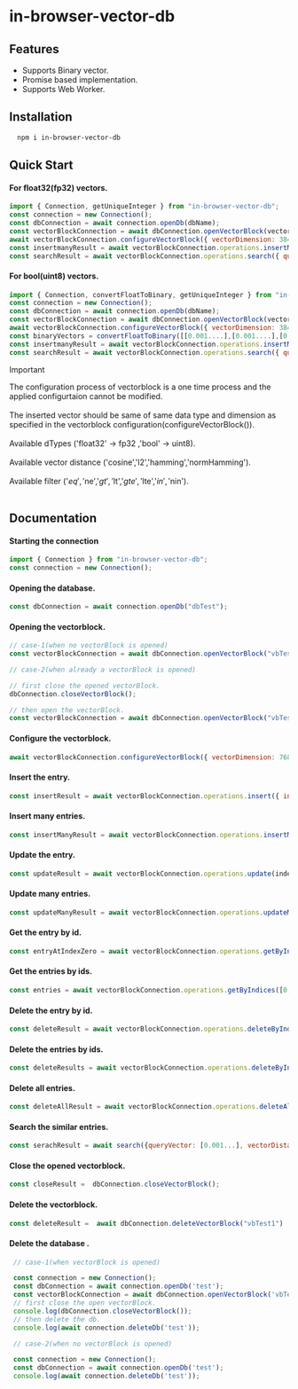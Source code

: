 # in-browser-vector-db

## Features

- Supports Binary vector.
- Promise based implementation.
- Supports Web Worker.


## Installation

```bash
  npm i in-browser-vector-db
```
    
## Quick Start

#### For float32(fp32) vectors.
```javascript
import { Connection, getUniqueInteger } from "in-browser-vector-db";
const connection = new Connection();
const dbConnection = await connection.openDb(dbName);
const vectorBlockConnection = await dbConnection.openVectorBlock(vectorBlockName);
await vectorBlockConnection.configureVectorBlock({ vectorDimension: 384, vectorDType: 'float32' });
const insertmanyResult = await vectorBlockConnection.operations.insertMany({ indices: [getUniqueInteger(),getUniqueInteger(),getUniqueInteger()], texts: ["what is earth?","what is web?","what is vector db"], vectors: [[0.01...],[0.01...],[0.01...]], metadataArray: [{name:"test0",age:30,hobby:["dancing"]},{name:"test1",age:40,hobby:["running"]},{name:"test2",age:50,hobby:["cooking"]}] });
const searchResult = await vectorBlockConnection.operations.search({ queryVector: [0.001...], topK: 6, vectorDistance: 'cosine', where:{ name: { $eq: "test1" }, age: { $lte: 50 }, hobby: { $nin: "dancing" } }});
```

#### For bool(uint8) vectors.
```javascript
import { Connection, convertFloatToBinary, getUniqueInteger } from "in-browser-vector-db";
const connection = new Connection();
const dbConnection = await connection.openDb(dbName);
const vectorBlockConnection = await dbConnection.openVectorBlock(vectorBlockName);
await vectorBlockConnection.configureVectorBlock({ vectorDimension: 384, vectorDType: 'bool' });
const binaryVectors = convertFloatToBinary([[0.001....],[0.001....],[0.001....]]);
const insertmanyResult = await vectorBlockConnection.operations.insertMany({ indices: [getUniqueInteger(),getUniqueInteger(),getUniqueInteger()], texts: ["what is earth?","what is web?","what is vector db"], vectors: binaryVectors, metadataArray: [{name:"test0",age:30,hobby:["dancing"]},{name:"test1",age:40,hobby:["running"]},{name:"test2",age:50,hobby:["cooking"]}] });
const searchResult = await vectorBlockConnection.operations.search({ queryVector: [0.001...], topK: 6, vectorDistance: 'normHamming', where:{ name: { $eq: "test1" }, age: { $lte: 50 }, hobby: { $nin: "dancing" } }});
```
> [!IMPORTANT]  
> The configuration process of vectorblock is a one time process and the applied configurtaion cannot be modified.<br><br>
> The inserted vector should be same of same data type and dimension as specified in the vectorblock configuration(configureVectorBlock()).<br><br>
> Available dTypes ('float32' -> fp32 ,'bool' -> uint8).<br><br>
> Available vector distance ('cosine','l2','hamming','normHamming').<br><br>
> Available filter ('$eq','$ne','$gt','$lt','$gte','$lte','$in','$nin').<br><br>



## Documentation

#### Starting the connection
```javascript
import { Connection } from "in-browser-vector-db";
const connection = new Connection();

```

#### Opening the database.
```javascript
const dbConnection = await connection.openDb("dbTest");

```

#### Opening the vectorblock.
```javascript
// case-1(when no vectorBlock is opened)
const vectorBlockConnection = await dbConnection.openVectorBlock("vbTest1");

// case-2(when already a vectorBlock is opened)

// first close the opened vectorBlock.
dbConnection.closeVectorBlock();

// then open the vectorBlock.
const vectorBlockConnection = await dbConnection.openVectorBlock("vbTest1");

```

#### Configure the vectorblock.
```javascript
await vectorBlockConnection.configureVectorBlock({ vectorDimension: 768, vectorDType: 'float32' });

```

#### Insert the entry.
```javascript
const insertResult = await vectorBlockConnection.operations.insert({ index: 0, text: "hello test.", vector: [0.000001 ,....], metadata: {name: "test",age: 30,hobby:["dancing","running"]} });

```

#### Insert many entries.
```javascript
const insertManyResult = await vectorBlockConnection.operations.insertMany({ indices:[0], texts: ["hello test."], vectors: [[0.000001 ,....]], metadataArray: [{name: "test"}] });

```

#### Update the entry.
```javascript
const updateResult = await vectorBlockConnection.operations.update(index, { text: "what about you?", vector: [0.001...],metadata:{name:"test00"} });


```

#### Update many entries.
```javascript
const updateManyResult = await vectorBlockConnection.operations.updateMany(indices, { texts: ["what about you?","How are you?"], vectors: [[0.001...],[0.001...]],metadataArray:[{name:"test00"},{name:"test11"}] });


```

#### Get the entry by id.
```javascript
const entryAtIndexZero = await vectorBlockConnection.operations.getByIndex(0);

```

#### Get the entries by ids.
```javascript
const entries = await vectorBlockConnection.operations.getByIndices([0,1,2]);

```

#### Delete the entry by id.
```javascript
const deleteResult = await vectorBlockConnection.operations.deleteByIndex(0);

```

#### Delete the entries by ids.
```javascript
const deleteResults = await vectorBlockConnection.operations.deleteByIndices([0,1,2]);

```

#### Delete all entries.
```javascript
const deleteAllResult = await vectorBlockConnection.operations.deleteAll();

```

#### Search the similar entries.
```javascript
const serachResult = await search({queryVector: [0.001...], vectorDistance: 'cosine',topK: 5,where:{ name: { $eq: "test" }, age: { $lte: 50 }, hobby: { $in: "dancing" } }});

```

#### Close the opened vectorblock.
```javascript
const closeResult =  dbConnection.closeVectorBlock();

```

#### Delete the  vectorblock.
```javascript
const deleteResult =  await dbConnection.deleteVectorBlock("vbTest1")

```

#### Delete the database .
```javascript
 // case-1(when vectorBlock is opened)

 const connection = new Connection();
 const dbConnection = await connection.openDb('test');
 const vectorBlockConnection = await dbConnection.openVectorBlock('vbTest1');
 // first close the open vectorBlock.
 console.log(dbConnection.closeVectorBlock());
 // then delete the db.
 console.log(await connection.deleteDb('test'));

 // case-2(when no vectorBlock is opened)

 const connection = new Connection();
 const dbConnection = await connection.openDb('test');
 console.log(await connection.deleteDb('test'));


```
